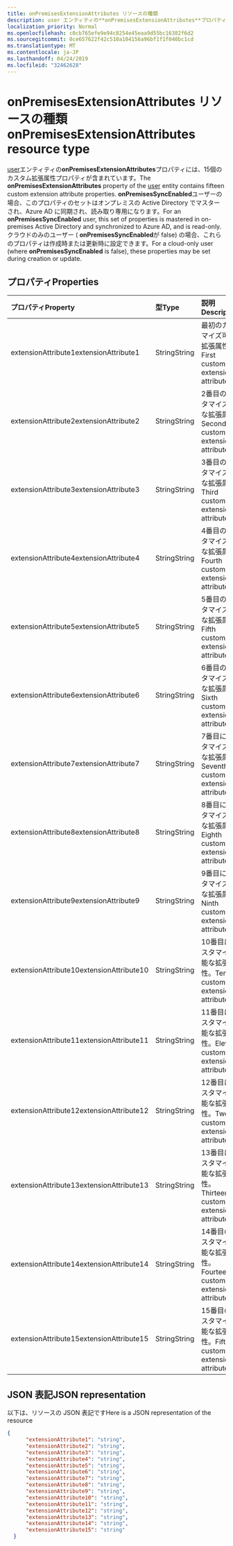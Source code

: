 ```yaml
---
title: onPremisesExtensionAttributes リソースの種類
description: user エンティティの**onPremisesExtensionAttributes**プロパティには、15個のカスタム拡張属性プロパティが含まれています。 **onPremisesSyncEnabled**ユーザーの場合、このプロパティのセットはオンプレミスの Active Directory でマスターされ、Azure AD に同期され、読み取り専用になります。 クラウドのみのユーザー ( **onPremisesSyncEnabled**が false) の場合、これらのプロパティは作成時または更新時に設定できます。
localization_priority: Normal
ms.openlocfilehash: c0cb765efe9e94c8254e45eaa9d55bc16382f6d2
ms.sourcegitcommit: 0ce657622f42c510a104156a96bf1f1f040bc1cd
ms.translationtype: MT
ms.contentlocale: ja-JP
ms.lasthandoff: 04/24/2019
ms.locfileid: "32462628"
---
```

# <a name="onpremisesextensionattributes-resource-type"></a><span data-ttu-id="151a6-105">onPremisesExtensionAttributes リソースの種類</span><span class="sxs-lookup"><span data-stu-id="151a6-105">onPremisesExtensionAttributes resource type</span></span>

<span data-ttu-id="151a6-106">[user](user.md)エンティティの**onPremisesExtensionAttributes**プロパティには、15個のカスタム拡張属性プロパティが含まれています。</span><span class="sxs-lookup"><span data-stu-id="151a6-106">The **onPremisesExtensionAttributes** property of the [user](user.md) entity contains fifteen custom extension attribute properties.</span></span> <span data-ttu-id="151a6-107">**onPremisesSyncEnabled**ユーザーの場合、このプロパティのセットはオンプレミスの Active Directory でマスターされ、Azure AD に同期され、読み取り専用になります。</span><span class="sxs-lookup"><span data-stu-id="151a6-107">For an **onPremisesSyncEnabled** user, this set of properties is mastered in on-premises Active Directory and synchronized to Azure AD, and is read-only.</span></span> <span data-ttu-id="151a6-108">クラウドのみのユーザー ( **onPremisesSyncEnabled**が false) の場合、これらのプロパティは作成時または更新時に設定できます。</span><span class="sxs-lookup"><span data-stu-id="151a6-108">For a cloud-only user (where **onPremisesSyncEnabled** is false), these properties may be set during creation or update.</span></span>


## <a name="properties"></a><span data-ttu-id="151a6-109">プロパティ</span><span class="sxs-lookup"><span data-stu-id="151a6-109">Properties</span></span>
| <span data-ttu-id="151a6-110">プロパティ</span><span class="sxs-lookup"><span data-stu-id="151a6-110">Property</span></span>     | <span data-ttu-id="151a6-111">型</span><span class="sxs-lookup"><span data-stu-id="151a6-111">Type</span></span>   |<span data-ttu-id="151a6-112">説明</span><span class="sxs-lookup"><span data-stu-id="151a6-112">Description</span></span>|
|:---------------|:--------|:----------|
|<span data-ttu-id="151a6-113">extensionAttribute1</span><span class="sxs-lookup"><span data-stu-id="151a6-113">extensionAttribute1</span></span>|<span data-ttu-id="151a6-114">String</span><span class="sxs-lookup"><span data-stu-id="151a6-114">String</span></span>| <span data-ttu-id="151a6-115">最初のカスタマイズ可能な拡張属性。</span><span class="sxs-lookup"><span data-stu-id="151a6-115">First customizable extension attribute.</span></span> |
|<span data-ttu-id="151a6-116">extensionAttribute2</span><span class="sxs-lookup"><span data-stu-id="151a6-116">extensionAttribute2</span></span>|<span data-ttu-id="151a6-117">String</span><span class="sxs-lookup"><span data-stu-id="151a6-117">String</span></span>| <span data-ttu-id="151a6-118">2番目のカスタマイズ可能な拡張属性。</span><span class="sxs-lookup"><span data-stu-id="151a6-118">Second customizable extension attribute.</span></span> |
|<span data-ttu-id="151a6-119">extensionAttribute3</span><span class="sxs-lookup"><span data-stu-id="151a6-119">extensionAttribute3</span></span>|<span data-ttu-id="151a6-120">String</span><span class="sxs-lookup"><span data-stu-id="151a6-120">String</span></span>| <span data-ttu-id="151a6-121">3番目のカスタマイズ可能な拡張属性。</span><span class="sxs-lookup"><span data-stu-id="151a6-121">Third customizable extension attribute.</span></span> |
|<span data-ttu-id="151a6-122">extensionAttribute4</span><span class="sxs-lookup"><span data-stu-id="151a6-122">extensionAttribute4</span></span>|<span data-ttu-id="151a6-123">String</span><span class="sxs-lookup"><span data-stu-id="151a6-123">String</span></span>| <span data-ttu-id="151a6-124">4番目のカスタマイズ可能な拡張属性。</span><span class="sxs-lookup"><span data-stu-id="151a6-124">Fourth customizable extension attribute.</span></span> |
|<span data-ttu-id="151a6-125">extensionAttribute5</span><span class="sxs-lookup"><span data-stu-id="151a6-125">extensionAttribute5</span></span>|<span data-ttu-id="151a6-126">String</span><span class="sxs-lookup"><span data-stu-id="151a6-126">String</span></span>| <span data-ttu-id="151a6-127">5番目のカスタマイズ可能な拡張属性。</span><span class="sxs-lookup"><span data-stu-id="151a6-127">Fifth customizable extension attribute.</span></span> |
|<span data-ttu-id="151a6-128">extensionAttribute6</span><span class="sxs-lookup"><span data-stu-id="151a6-128">extensionAttribute6</span></span>|<span data-ttu-id="151a6-129">String</span><span class="sxs-lookup"><span data-stu-id="151a6-129">String</span></span>| <span data-ttu-id="151a6-130">6番目のカスタマイズ可能な拡張属性。</span><span class="sxs-lookup"><span data-stu-id="151a6-130">Sixth customizable extension attribute.</span></span> |
|<span data-ttu-id="151a6-131">extensionAttribute7</span><span class="sxs-lookup"><span data-stu-id="151a6-131">extensionAttribute7</span></span>|<span data-ttu-id="151a6-132">String</span><span class="sxs-lookup"><span data-stu-id="151a6-132">String</span></span>| <span data-ttu-id="151a6-133">7番目にカスタマイズ可能な拡張属性。</span><span class="sxs-lookup"><span data-stu-id="151a6-133">Seventh customizable extension attribute.</span></span> |
|<span data-ttu-id="151a6-134">extensionAttribute8</span><span class="sxs-lookup"><span data-stu-id="151a6-134">extensionAttribute8</span></span>|<span data-ttu-id="151a6-135">String</span><span class="sxs-lookup"><span data-stu-id="151a6-135">String</span></span>| <span data-ttu-id="151a6-136">8番目にカスタマイズ可能な拡張属性。</span><span class="sxs-lookup"><span data-stu-id="151a6-136">Eighth customizable extension attribute.</span></span> |
|<span data-ttu-id="151a6-137">extensionAttribute9</span><span class="sxs-lookup"><span data-stu-id="151a6-137">extensionAttribute9</span></span>|<span data-ttu-id="151a6-138">String</span><span class="sxs-lookup"><span data-stu-id="151a6-138">String</span></span>| <span data-ttu-id="151a6-139">9番目にカスタマイズ可能な拡張属性。</span><span class="sxs-lookup"><span data-stu-id="151a6-139">Ninth customizable extension attribute.</span></span> |
|<span data-ttu-id="151a6-140">extensionAttribute10</span><span class="sxs-lookup"><span data-stu-id="151a6-140">extensionAttribute10</span></span>|<span data-ttu-id="151a6-141">String</span><span class="sxs-lookup"><span data-stu-id="151a6-141">String</span></span>| <span data-ttu-id="151a6-142">10番目にカスタマイズ可能な拡張属性。</span><span class="sxs-lookup"><span data-stu-id="151a6-142">Tenth customizable extension attribute.</span></span> |
|<span data-ttu-id="151a6-143">extensionAttribute11</span><span class="sxs-lookup"><span data-stu-id="151a6-143">extensionAttribute11</span></span>|<span data-ttu-id="151a6-144">String</span><span class="sxs-lookup"><span data-stu-id="151a6-144">String</span></span>| <span data-ttu-id="151a6-145">11番目にカスタマイズ可能な拡張属性。</span><span class="sxs-lookup"><span data-stu-id="151a6-145">Eleventh customizable extension attribute.</span></span> |
|<span data-ttu-id="151a6-146">extensionAttribute12</span><span class="sxs-lookup"><span data-stu-id="151a6-146">extensionAttribute12</span></span>|<span data-ttu-id="151a6-147">String</span><span class="sxs-lookup"><span data-stu-id="151a6-147">String</span></span>| <span data-ttu-id="151a6-148">12番目にカスタマイズ可能な拡張属性。</span><span class="sxs-lookup"><span data-stu-id="151a6-148">Twelfth customizable extension attribute.</span></span> |
|<span data-ttu-id="151a6-149">extensionAttribute13</span><span class="sxs-lookup"><span data-stu-id="151a6-149">extensionAttribute13</span></span>|<span data-ttu-id="151a6-150">String</span><span class="sxs-lookup"><span data-stu-id="151a6-150">String</span></span>| <span data-ttu-id="151a6-151">13番目にカスタマイズ可能な拡張属性。</span><span class="sxs-lookup"><span data-stu-id="151a6-151">Thirteenth customizable extension attribute.</span></span> |
|<span data-ttu-id="151a6-152">extensionAttribute14</span><span class="sxs-lookup"><span data-stu-id="151a6-152">extensionAttribute14</span></span>|<span data-ttu-id="151a6-153">String</span><span class="sxs-lookup"><span data-stu-id="151a6-153">String</span></span>| <span data-ttu-id="151a6-154">14番目のカスタマイズ可能な拡張属性。</span><span class="sxs-lookup"><span data-stu-id="151a6-154">Fourteenth customizable extension attribute.</span></span> |
|<span data-ttu-id="151a6-155">extensionAttribute15</span><span class="sxs-lookup"><span data-stu-id="151a6-155">extensionAttribute15</span></span>|<span data-ttu-id="151a6-156">String</span><span class="sxs-lookup"><span data-stu-id="151a6-156">String</span></span>| <span data-ttu-id="151a6-157">15番目のカスタマイズ可能な拡張属性。</span><span class="sxs-lookup"><span data-stu-id="151a6-157">Fifteenth customizable extension attribute.</span></span> |

## <a name="json-representation"></a><span data-ttu-id="151a6-158">JSON 表記</span><span class="sxs-lookup"><span data-stu-id="151a6-158">JSON representation</span></span>

<span data-ttu-id="151a6-159">以下は、リソースの JSON 表記です</span><span class="sxs-lookup"><span data-stu-id="151a6-159">Here is a JSON representation of the resource</span></span>

<!-- {
  "blockType": "resource",
  "optionalProperties": [

  ],
  "@odata.type": "microsoft.graph.onPremisesExtensionAttributes"
}-->


```json
{
      "extensionAttribute1": "string",
      "extensionAttribute2": "string",
      "extensionAttribute3": "string",
      "extensionAttribute4": "string",
      "extensionAttribute5": "string",
      "extensionAttribute6": "string",
      "extensionAttribute7": "string",
      "extensionAttribute8": "string",
      "extensionAttribute9": "string",
      "extensionAttribute10": "string",
      "extensionAttribute11": "string",
      "extensionAttribute12": "string",
      "extensionAttribute13": "string",
      "extensionAttribute14": "string",
      "extensionAttribute15": "string"
  }

```


<!-- uuid: 8fcb5dbc-d5aa-4681-8e31-b001d5168d79
2015-10-25 14:57:30 UTC -->
<!-- {
  "type": "#page.annotation",
  "description": "onPremisesExtensionAttributes resource",
  "keywords": "",
  "section": "documentation",
  "tocPath": ""
}-->
